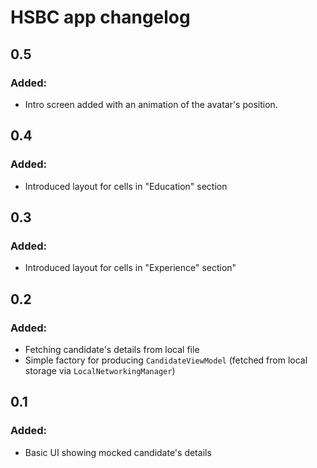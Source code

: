 # HSBC app changelog

## 0.5
### Added:
- Intro screen added with an animation of the avatar's position.

## 0.4
### Added:
- Introduced layout for cells in "Education" section

## 0.3
### Added:
- Introduced layout for cells in "Experience" section"

## 0.2
### Added:
- Fetching candidate's details from local file
- Simple factory for producing `CandidateViewModel` (fetched from local storage via `LocalNetworkingManager`)

## 0.1
### Added:
- Basic UI showing mocked candidate's details

